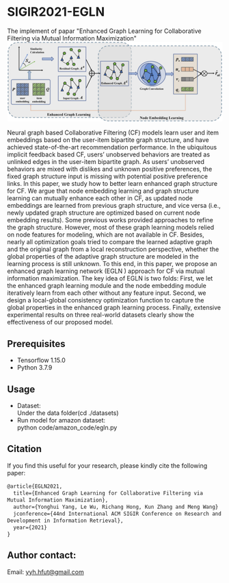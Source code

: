 # SIGIR2021-EGLN
The implement of papar "Enhanced Graph Learning for Collaborative Filtering via Mutual Information Maximization"
![](https://github.com/yimutianyang/SIGIR2021-EGLN/blob/main/model.jpg)

Neural graph based Collaborative Filtering (CF) models learn user and item embeddings based on the user-item bipartite graph structure, and have achieved state-of-the-art 
recommendation performance. In the ubiquitous implicit feedback based CF, users’ unobserved behaviors are treated as unlinked edges in the user-item bipartite graph. 
As users’ unobserved behaviors are mixed with dislikes and unknown positive preferences, the fixed graph structure input is missing with potential positive preference links. 
In this paper, we study how to better learn enhanced graph structure for CF. We argue that node embedding learning and graph structure learning can mutually enhance each other 
in CF, as updated node embeddings are learned from previous graph structure, and vice versa (i.e., newly updated graph structure are optimized based on current node embedding 
results). Some previous works provided approaches to refine the graph structure. However, most of these graph learning models relied on node features for modeling, which
are not available in CF. Besides, nearly all optimization goals tried to compare the learned adaptive graph and the original graph from a local reconstruction perspective, 
whether the global properties of the adaptive graph structure are modeled in the learning process is still unknown. To this end, in this paper, we propose an enhanced
graph learning network (EGLN ) approach for CF via mutual information maximization. The key idea of EGLN is two folds: First, we let the enhanced graph learning module and the 
node embedding module iteratively learn from each other without any feature input. Second, we design a local-global consistency optimization function to capture the global 
properties in the enhanced graph learning process. Finally, extensive experimental results on three real-world datasets clearly show the effectiveness of our proposed model.

Prerequisites
-------------
* Tensorflow 1.15.0
* Python 3.7.9

Usage
-----
* Dataset:<br>
Under the data folder(cd ./datasets)
* Run model for amazon dataset:<br>
python code/amazon_code/egln.py<br>


Citation
--------
If you find this useful for your research, please kindly cite the following paper:<br>
```
@article{EGLN2021,
  title={Enhanced Graph Learning for Collaborative Filtering via Mutual Information Maximization},
  author={Yonghui Yang, Le Wu, Richang Hong, Kun Zhang and Meng Wang}
  jconference={44nd International ACM SIGIR Conference on Research and Development in Information Retrieval},
  year={2021}
}
```

Author contact:
--------------
Email: yyh.hfut@gmail.com
